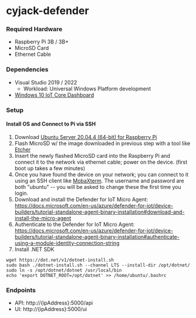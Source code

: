 # cyjack-defender

### Required Hardware
* Raspberry Pi 3B / 3B+
* MicroSD Card
* Ethernet Cable

### Dependencies
* Visual Studio 2019 / 2022
  * Workload: Universal Windows Platform development
* [Windows 10 IoT Core Dashboard](https://docs.microsoft.com/en-us/windows/iot-core/connect-your-device/iotdashboard)

### Setup

#### Install OS and Connect to Pi via SSH
1. Download [Ubuntu Server 20.04.4 (64-bit) for Raspberry Pi](https://ubuntu.com/download/raspberry-pi/thank-you?version=20.04.4&architecture=server-arm64+raspi)
2. Flash MicroSD w/ the image downloaded in previous step with a tool like [Etcher](https://www.balena.io/etcher/)
3. Insert the newly flashed MicroSD card into the Raspberry Pi and connect it to the network via ethernet cable; power on the device. (first boot up takes a few minutes)
4. Once you have found the device on your network; you can connect to it using an SSH client like [MobaXterm](https://mobaxterm.mobatek.net/download.html). The username and password are both "ubuntu" -- you will be asked to change these the first time you login.
5. Download and install the Defender for IoT Micro Agent: https://docs.microsoft.com/en-us/azure/defender-for-iot/device-builders/tutorial-standalone-agent-binary-installation#download-and-install-the-micro-agent
6. Authenticate to the Defender for IoT Micro Agent: https://docs.microsoft.com/en-us/azure/defender-for-iot/device-builders/tutorial-standalone-agent-binary-installation#authenticate-using-a-module-identity-connection-string
7. Install .NET SDK
```
wget https://dot.net/v1/dotnet-install.sh
sudo bash ./dotnet-install.sh --channel LTS --install-dir /opt/dotnet/
sudo ln -s /opt/dotnet/dotnet /usr/local/bin
echo 'export DOTNET_ROOT=/opt/dotnet' >> /home/ubuntu/.bashrc
```

### Endpoints
* API: http://{ipAddress}:5000/api
* UI: http://{ipAddress}:5000/ui